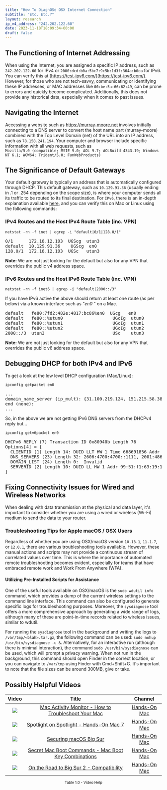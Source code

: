 ```yaml
---
title: "How To DiagnOSe OSX Internet Connection"
subtitle: "Etc. Etc.?"
layout: research
ip_v4_address: "242.202.122.60"
date: 2023-11-18T18:09:34+00:00
draft: false
---
```


## The Functioning of Internet Addressing

When using the Internet, you are assigned a specific IP address, such as ```242.202.122.60``` for IPv4 or ```2000:dcd:b0a:5bc7:9c5b:1d3f:364a:b0ea``` for IPv6. You can verify this at [https://test-ipv6.com/](https://test-ipv6.com/). However, for those who are not tech-savvy, communicating or identifying these IP addresses, or MAC addresses like ```00:be:5a:66:62:49```, can be prone to errors and quickly become complicated. Additionally, this does not provide any historical data, especially when it comes to past issues.
## Navigating the Internet
Accessing a website such as https://murray-moore.net involves initially connecting to a DNS server to convert the host name part (murray-moore) combined with the Top Level Domain (net) of the URL into an IP address, such as ```78.158.241.194```. Your computer and browser include specific information with all web requests, such as <br>```Mozilla/5.0 (compatible; MSIE 9.0; AOL 9.7; AOLBuild 4343.19; Windows NT 6.1; WOW64; Trident/5.0; FunWebProducts)```
## The Significance of Default Gateways
Your default gateway is typically an address that is automatically configured through DHCP. This default gateway, such as ```10.129.91.36``` (usually ending in .1 or .254 depending on the scope size), is where your computer sends all its traffic to be routed to its final destination. For ```IPv6```, there is an in-depth explanation available [here](/blog/how-to-fix-ipv6-connectivity/), and you can verify this on Mac or Linux using the following commands:
### IPv4 Routes and the Host IPv4 Route Table (inc. VPN)
```netstat -rn -f inet | egrep -i "default|0/1|128.0/1"```

<pre>
0/1      172.18.12.193  UGScg  utun3
default  10.129.91.36    UGScg  en0
128.0/1  172.18.12.193  UGSc   utun3</pre>

**Note:** We are not just looking for the default but also for any VPN that overrides the public v4 address space.

### IPv6 Routes and the Host IPv6 Route Table (inc. VPN)
```netstat -rn -f inet6 | egrep -i "default|2000::/3"```

If you have IPv6 active the above should return at least one route (as per below) via a known interface such as "_en0_ " on a Mac. 

<pre>
default   fe80:7fd2:482e:4817:bc86%en0  UGcg   en0
default   fe80::%utun0                   UGcIg  utun0
default   fe80::%utun1                   UGcIg  utun1
default   fe80::%utun2                   UGcIg  utun2
2000::/3  utun3                          USc    utun3</pre>

**Note:** We are not just looking for the default but also for any VPN that overrides the public v6 address space.
<br>

## Debugging DHCP for both IPv4 and IPv6

To get a look at the low level DHCP configuration (Mac/Linux): 

```ipconfig getpacket en0```

<pre>
...
domain_name_server (ip_mult): {31.100.219.124, 151.215.58.38}
end (none):
...</pre>

So, in the above we are not getting IPv6 DNS servers from the DHCPv4 reply but...

```ipconfig getv6packet en0```

<pre>
DHCPv6 REPLY (7) Transaction ID 0x80940b Length 76
Options[4] = {
  CLIENTID (1) Length 14: DUID LLT HW 1 Time 668691856 Addr 00:be:5a:66:62:49
  DNS_SERVERS (23) Length 32: 2606:4700:4700::1111, 2001:4860:4860::8844
  DOMAIN_LIST (24) Length 0:  Invalid
  SERVERID (2) Length 10: DUID LL HW 1 Addr 99:51:f1:63:19:1c
}</pre>




## Fixing Connectivity Issues for Wired and Wireless Networks

When dealing with data transmission at the physical and data layer, it's important to consider whether you are using a wired or wireless (Wi-Fi) medium to send the data to your router.
### Troubleshooting Tips for Apple macOS / OSX Users
Regardless of whether you are using OSX/macOS version ```10.13.1```, ```11.1.7```, or ```12.0.1```, there are various troubleshooting tools available. However, these manual actions and scripts may not provide a continuous stream of correlated values over time. This is where the importance of automated remote troubleshooting becomes evident, especially for teams that have embraced remote work and Work From Anywhere (WFA).
#### Utilizing Pre-Installed Scripts for Assistance
One of the useful tools available on OSX/macOS is the ```sudo wdutil info``` command, which provides a dump of the current wireless settings to the command line interface. This command can also be configured to generate specific logs for troubleshooting purposes. Moreover, the ```sysdiagnose``` tool offers a more comprehensive approach by generating a wide range of logs, although many of these are point-in-time records related to wireless issues, similar to wdutil.

For running the ```sysdiagnose``` tool in the background and writing the logs to ```/var/tmp/<blah>.tar.gz```, the following command can be used: ```sudo nohup /usr/bin/sysdiagnose -u &```. Alternatively, for an interactive run (although there is minimal interaction), the command ```sudo /usr/bin/sysdiagnose``` can be used, which will prompt a privacy warning. When not run in the background, this command should open Finder in the correct location, or you can navigate to ```/var/tmp``` using Finder with Cmd+Shift+G. It's important to note that the file sizes can be around 300MB, give or take.
## Possibly Helpful Videos

<link href="/plugins/lity/css/lity.min.css" rel="stylesheet">
<script src="/plugins/lity/js/lity.min.js"></script>
<div class="table1-start"></div>

|Video | Title | Channel |
| :---: | :---: | :---: |
|<a href="https://www.youtube.com/watch?v=TWzWd_DiaJ0" data-lity><img src="https://i.ytimg.com/vi/TWzWd_DiaJ0/default.jpg" class="img-fluid"></a>|<a href="https://www.youtube.com/watch?v=TWzWd_DiaJ0" data-lity>Mac Activity Monitor - How to Troubleshoot Your Mac</a>|<a target="_blank" href="https://www.youtube.com/channel/UCg43DP8MdHVcl4rFK_delBg" >Hands-On Mac</a>|
|<a href="https://www.youtube.com/watch?v=RslZ4W1EPqk" data-lity><img src="https://i.ytimg.com/vi/RslZ4W1EPqk/default.jpg" class="img-fluid"></a>|<a href="https://www.youtube.com/watch?v=RslZ4W1EPqk" data-lity>Spotlight on Spotlight - Hands-On Mac 7</a>|<a target="_blank" href="https://www.youtube.com/channel/UCg43DP8MdHVcl4rFK_delBg" >Hands-On Mac</a>|
|<a href="https://www.youtube.com/watch?v=7KdhJimuhNw" data-lity><img src="https://i.ytimg.com/vi/7KdhJimuhNw/default.jpg" class="img-fluid"></a>|<a href="https://www.youtube.com/watch?v=7KdhJimuhNw" data-lity>Securing macOS Big Sur</a>|<a target="_blank" href="https://www.youtube.com/channel/UCg43DP8MdHVcl4rFK_delBg" >Hands-On Mac</a>|
|<a href="https://www.youtube.com/watch?v=VwNYWAxHCgM" data-lity><img src="https://i.ytimg.com/vi/VwNYWAxHCgM/default.jpg" class="img-fluid"></a>|<a href="https://www.youtube.com/watch?v=VwNYWAxHCgM" data-lity>Secret Mac Boot Commands - Mac Boot Key Combinations</a>|<a target="_blank" href="https://www.youtube.com/channel/UCg43DP8MdHVcl4rFK_delBg" >Hands-On Mac</a>|
|<a href="https://www.youtube.com/watch?v=HEbK-Tignuc" data-lity><img src="https://i.ytimg.com/vi/HEbK-Tignuc/default.jpg" class="img-fluid"></a>|<a href="https://www.youtube.com/watch?v=HEbK-Tignuc" data-lity>On the Road to Big Sur 2 - Compatibility</a>|<a target="_blank" href="https://www.youtube.com/channel/UCg43DP8MdHVcl4rFK_delBg" >Hands-On Mac</a>|

<center><small>Table 1.0 - Video Help</small></center>
 <br>
<div class="table1-end"></div>
<script type="text/javascript">
(function() {
    $('div.table1-start').nextUntil('div.table1-end', 'table').addClass('table thead-dark table-striped table-responsive rounded').attr('id', 't1');
    $('#t1').find('thead').addClass('thead-dark');
})();
</script>
